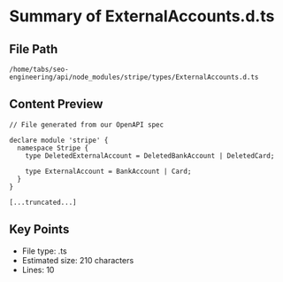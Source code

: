 # Summary of ExternalAccounts.d.ts
  
## File Path
`/home/tabs/seo-engineering/api/node_modules/stripe/types/ExternalAccounts.d.ts`

## Content Preview
```
// File generated from our OpenAPI spec

declare module 'stripe' {
  namespace Stripe {
    type DeletedExternalAccount = DeletedBankAccount | DeletedCard;

    type ExternalAccount = BankAccount | Card;
  }
}

[...truncated...]
```

## Key Points
- File type: .ts
- Estimated size: 210 characters
- Lines: 10
